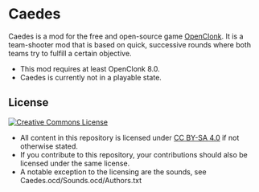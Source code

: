 Caedes
======

Caedes is a mod for the free and open-source game [OpenClonk](http://openclonk.org/).
It is a team-shooter mod that is based on quick, successive rounds where both teams try to fulfill a certain objective.

* This mod requires at least OpenClonk 8.0.
* Caedes is currently not in a playable state.

License
-------
<a rel="license" href="http://creativecommons.org/licenses/by-sa/4.0/"><img alt="Creative Commons License" style="border-width:0" src="http://i.creativecommons.org/l/by-sa/4.0/88x31.png" /></a>
* All content in this repository is licensed under [CC BY-SA 4.0](http://creativecommons.org/licenses/by-sa/4.0/) if not otherwise stated.
* If you contribute to this repository, your contributions should also be licensed under the same license.
* A notable exception to the licensing are the sounds, see Caedes.ocd/Sounds.ocd/Authors.txt
